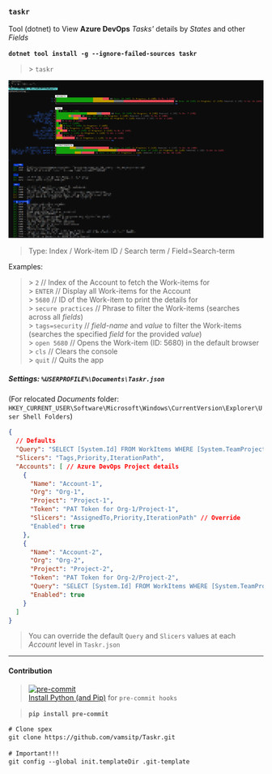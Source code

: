 ### **`taskr`**
Tool (dotnet) to View **Azure DevOps** _Tasks'_ details by _States_ and other _Fields_

**`dotnet tool install -g --ignore-failed-sources taskr`**
> \> `taskr`

![Screenshot](https://github.com/vamsitp/Taskr/blob/master/Screenshot.png?raw=true)
> Type: Index / Work-item ID / Search term / Field=Search-term   

Examples:   
> \> `2` // Index of the Account to fetch the Work-items for   
> \> `ENTER` // Display all Work-items for the Account   
> \> `5680` // ID of the Work-item to print the details for   
> \> `secure practices` // Phrase to filter the Work-items (searches across all _fields_)   
> \> `tags=security` // _field-name_ and _value_ to filter the Work-items (searches the specified _field_ for the provided _value_)   
> \> `open 5680` // Opens the Work-item (ID: 5680) in the default browser  
> \> `cls` // Clears the console  
> \> `quit` // Quits the app  

##### Settings: `%USERPROFILE%\Documents\Taskr.json`   
(For relocated _Documents_ folder: `HKEY_CURRENT_USER\Software\Microsoft\Windows\CurrentVersion\Explorer\User Shell Folders`)

```json
{
  // Defaults
  "Query": "SELECT [System.Id] FROM WorkItems WHERE [System.TeamProject] = '{0}' AND [System.WorkItemType] = 'Task' ORDER BY [System.Id] ASC",
  "Slicers": "Tags,Priority,IterationPath",  
  "Accounts": [ // Azure DevOps Project details
    {
      "Name": "Account-1",
      "Org": "Org-1",
      "Project": "Project-1",
      "Token": "PAT Token for Org-1/Project-1",      
      "Slicers": "AssignedTo,Priority,IterationPath" // Override
      "Enabled": true
    },
    {
      "Name": "Account-2",
      "Org": "Org-2",
      "Project": "Project-2",
      "Token": "PAT Token for Org-2/Project-2",
      "Query": "SELECT [System.Id] FROM WorkItems WHERE [System.TeamProject] = '{0}' AND [System.WorkItemType] = 'Task' AND [System.AreaPath] UNDER 'My Project Team' ORDER BY [System.Id] ASC", // Override
      "Enabled": true
    }
  ]
}
```

> You can override the default `Query` and `Slicers` values at each _Account_ level in `Taskr.json`   

---

#### Contribution
> [![pre-commit](https://img.shields.io/badge/pre--commit-enabled-brightgreen?logo=pre-commit&logoColor=white)](https://github.com/pre-commit/pre-commit)<br />
> [Install Python (and Pip)](https://www.python.org/downloads/) for `pre-commit hooks`

> **`pip install pre-commit`**
```batch
# Clone spex
git clone https://github.com/vamsitp/Taskr.git

# Important!!!
git config --global init.templateDir .git-template
```
